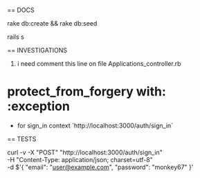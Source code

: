 == DOCS

rake db:create && rake db:seed

rails s


== INVESTIGATIONS
1. i need comment this line on file Applications_controller.rb 
  # protect_from_forgery with: :exception
  - for sign_in context 
    ´http://localhost:3000/auth/sign_in´



== TESTS

curl -v -X "POST" "http://localhost:3000/auth/sign_in" \
     -H "Content-Type: application/json; charset=utf-8" \
     -d $'{
  "email": "user@example.com",
  "password": "monkey67"
}'